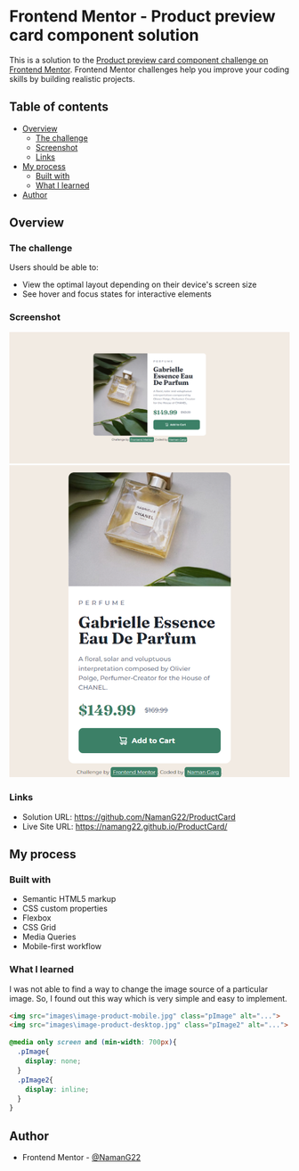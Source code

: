 # Frontend Mentor - Product preview card component solution

This is a solution to the [Product preview card component challenge on Frontend Mentor](https://www.frontendmentor.io/challenges/product-preview-card-component-GO7UmttRfa). Frontend Mentor challenges help you improve your coding skills by building realistic projects. 

## Table of contents

- [Overview](#overview)
  - [The challenge](#the-challenge)
  - [Screenshot](#screenshot)
  - [Links](#links)
- [My process](#my-process)
  - [Built with](#built-with)
  - [What I learned](#what-i-learned)
- [Author](#author)

## Overview

### The challenge

Users should be able to:

- View the optimal layout depending on their device's screen size
- See hover and focus states for interactive elements

### Screenshot

![](ScreenshotP.png)
![](ScreenshotP2.png)

### Links

- Solution URL: https://github.com/NamanG22/ProductCard
- Live Site URL: https://namang22.github.io/ProductCard/

## My process

### Built with

- Semantic HTML5 markup
- CSS custom properties
- Flexbox
- CSS Grid
- Media Queries
- Mobile-first workflow

### What I learned

I was not able to find a way to change the image source of a particular image. So, I found out this way which is very simple and easy to implement.

```html
<img src="images\image-product-mobile.jpg" class="pImage" alt="...">
<img src="images\image-product-desktop.jpg" class="pImage2" alt="...">
```
```css
@media only screen and (min-width: 700px){
  .pImage{
    display: none;
  }
  .pImage2{
    display: inline;
  }
}
```

## Author

- Frontend Mentor - [@NamanG22](https://www.frontendmentor.io/profile/NamanG22)
